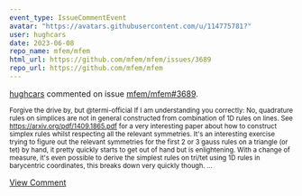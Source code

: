 ```yaml
---
event_type: IssueCommentEvent
avatar: "https://avatars.githubusercontent.com/u/114775781?"
user: hughcars
date: 2023-06-08
repo_name: mfem/mfem
html_url: https://github.com/mfem/mfem/issues/3689
repo_url: https://github.com/mfem/mfem
---
```


<a href='https://github.com/hughcars' target='_blank'>hughcars</a> commented on issue <a href='https://github.com/mfem/mfem/issues/3689' target='_blank'>mfem/mfem#3689</a>.

<small>Forgive the drive by, but @termi-official If I am understanding you correctly: No, quadrature rules on simplices are not in general constructed from combination of 1D rules on lines. See https://arxiv.org/pdf/1409.1865.pdf for a very interesting paper about how to construct simplex rules whilst respecting all the relevant symmetries. It's an interesting exercise trying to figure out the relevant symmetries for the first 2 or 3 gauss rules on a triangle (or tet) by hand, it pretty quickly starts to get out of hand but is enlightening. With a change of measure, it's even possible to derive the simplest rules on tri/tet using 1D rules in barycentric coordinates, this breaks down very quickly though....</small>

<a href='https://github.com/mfem/mfem/issues/3689' target='_blank'>View Comment</a>